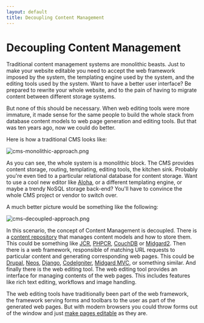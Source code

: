 ```yaml
---
layout: default
title: Decoupling Content Management
---
```


# Decoupling Content Management

Traditional content management systems are monolithic beasts. Just to make your website editable you need to accept the
web framework imposed by the system, the templating engine used by the system, and the editing tools used by the system.
Want to have a better user interface? Be prepared to rewrite your whole website, and to the pain of having to migrate
content between different storage systems.

But none of this should be necessary. When web editing tools were more immature, it made sense for the same people to
build the whole stack from database content models to web page generation and editing tools. But that was ten years ago,
now we could do better.

Here is how a traditional CMS looks like:

![cms-monolithic-approach.png][1]

As you can see, the whole system is a monolithic block. The CMS provides content storage, routing, templating, editing
tools, the kitchen sink. Probably you're even tied to a particular relational database for content storage. Want to use
a cool new editor like [Aloha][2], or a different templating engine, or maybe a trendy NoSQL storage back-end? You'll
have to convince the whole CMS project or vendor to switch over.

A much better picture would be something like the following:

![cms-decoupled-approach.png][3]

In this scenario, the concept of Content Management is decoupled. There is a [content repository][4] that manages
content models and how to store them. This could be something like [JCR][5], [PHPCR][6], [CouchDB][7] or [Midgard2][8].
Then there is a web framework, responsible of matching URL requests to particular content and generating corresponding
web pages. This could be [Drupal][9], [Neos][10], [Django][11], [CodeIgniter][12], [Midgard MVC][13], or something
similar. And finally there is the web editing tool. The web editing tool provides an interface for managing contents of
the web pages. This includes features like rich text editing, workflows and image handling.

The web editing tools have traditionally been part of the web framework, the framework serving forms and toolbars to the
user as part of the generated web pages. But with modern browsers you could throw forms out of the window and just
[make pages editable][2] as they are.

 [1]: http://s3.eu-central-1.amazonaws.com/bergie-iki-fi/1e03f6a5bcbe4223f6a11e0a60db5207a8570387038_cms-monolithic-approach.png "cms-monolithic-approach.png"
 [2]: http://aloha-editor.org/
 [3]: http://s3.eu-central-1.amazonaws.com/bergie-iki-fi/1e03f6a6cfe27003f6a11e0a60db5207a8570387038_cms-decoupled-approach.png "cms-decoupled-approach.png"
 [4]: http://bergie.iki.fi/blog/why_you_should_use_a_content_repository_for_your_application/
 [5]: http://jackrabbit.apache.org/
 [6]: https://fosswiki.liip.ch/display/jackalope/Home
 [7]: http://couchdb.apache.org/
 [8]: http://www.midgard-project.org/midgard2/
 [9]: http://drupal.org/
 [10]: https://www.neos.io/
 [11]: http://www.djangoproject.com/
 [12]: http://codeigniter.com/
 [13]: http://midgard-project.org/midgardmvc/

